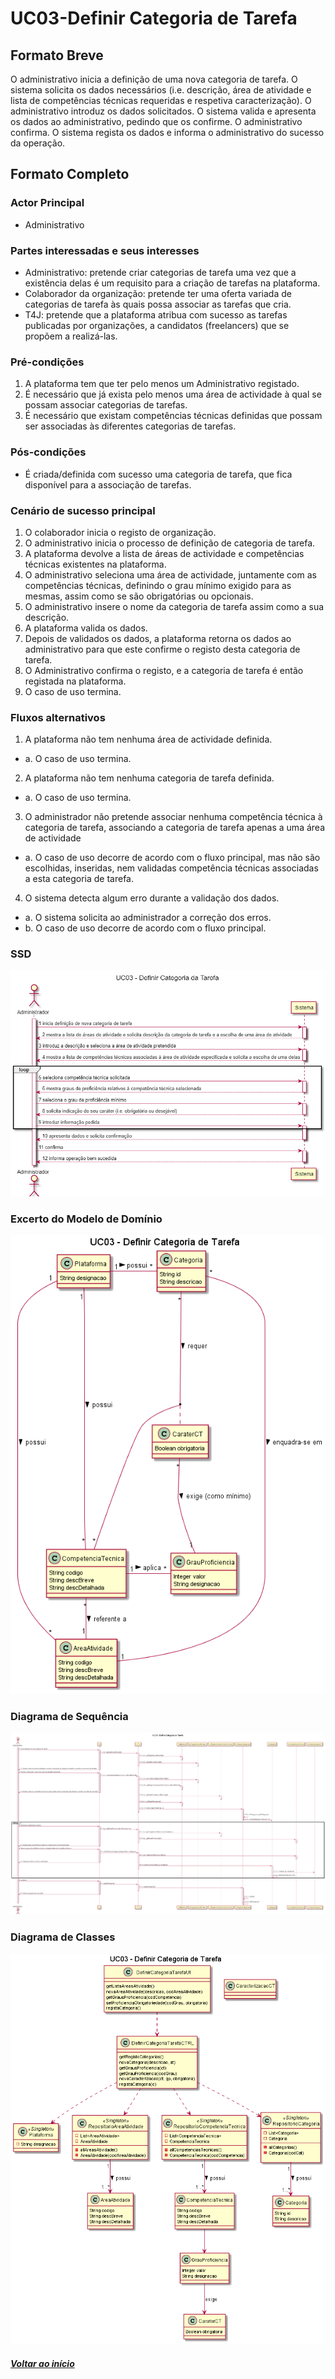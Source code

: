 # UC03-Definir Categoria de Tarefa

## Formato Breve

O administrativo inicia a definição de uma nova categoria de tarefa. O sistema solicita os dados necessários (i.e. descrição, área de atividade e lista de competências técnicas requeridas e respetiva caracterização). O administrativo introduz os dados solicitados. O
sistema valida e apresenta os dados ao administrativo, pedindo que os confirme. O administrativo confirma. O sistema regista os dados e informa o administrativo do sucesso da operação.


## Formato Completo

### Actor Principal

* Administrativo

### Partes interessadas e seus interesses

* Administrativo: pretende criar categorias de tarefa uma vez que a existência delas é um requisito para a criação de tarefas na  plataforma.
* Colaborador da organização: pretende ter uma oferta variada de categorias de tarefa às quais possa associar as tarefas que cria.
* T4J: pretende que a plataforma atribua com sucesso as tarefas publicadas por organizações, a candidatos (freelancers) que se propõem a realizá-las.

### Pré-condições

1. A plataforma tem que ter pelo menos um Administrativo registado.
2.	É necessário que já exista pelo menos uma área de actividade à qual se possam associar categorias de tarefas.
3.	É necessário que existam competências técnicas definidas que possam ser associadas às diferentes categorias de tarefas.

### Pós-condições

* É criada/definida com sucesso uma categoria de tarefa, que fica disponível para a associação de tarefas.

### Cenário de sucesso principal

1. O colaborador inicia o registo de organização.
1.	O administrativo inicia o processo de definição de categoria de tarefa.
2.	A plataforma devolve a lista de áreas de actividade e competências técnicas existentes na plataforma.
3.	O administrativo seleciona uma área de actividade, juntamente com as competências técnicas, definindo o grau mínimo exigido para as mesmas, assim como se são obrigatórias ou opcionais.
4.	O administrativo insere o nome da categoria de tarefa assim como a sua descrição.
5.	A plataforma valida os dados.
6.	Depois de validados os dados, a plataforma  retorna os dados ao administrativo para que este confirme o registo desta categoria de tarefa.
7.	O Administrativo confirma o registo, e a categoria de tarefa é então registada na plataforma.
8.	O caso de uso termina.

### Fluxos alternativos

1. A plataforma não tem nenhuma área de actividade definida.
*  a. O caso de uso termina.
2. A plataforma não tem nenhuma categoria de tarefa definida.
*  a. O caso de uso termina.
3. O administrador não pretende associar nenhuma competência técnica à categoria de tarefa, associando a categoria de tarefa apenas a uma área de actividade
*  a. O caso de uso decorre de acordo com o fluxo principal, mas não são escolhidas, inseridas, nem validadas competência técnicas associadas a esta categoria de tarefa.
4. O sistema detecta algum erro durante a validação dos dados.
*  a. O sistema solicita ao administrador a correção dos erros.
*  b. O caso de uso decorre de acordo com o fluxo principal.


### SSD
![UC03_Definir_Categoria_Tarefa](https://github.com/blestonbandeiraUPSKILL/upskill_java1_labprg_grupo2/blob/main/Sprint%202/UC03_Definir_Categoria_Tarefa/UC03_Definir_Categoria_Tarefa.png)

### Excerto do Modelo de Domínio
![UC03_ExcertoMD_Definir_Categoria_Tarefa](https://github.com/blestonbandeiraUPSKILL/upskill_java1_labprg_grupo2/blob/main/Sprint%202/UC03_Definir_Categoria_Tarefa/UC03_ExcertoMD_Definir_Categoria_Tarefa.png)

### Diagrama de Sequência
![UC03_DiagSeq_Definir_Categoria_Tarefa](https://github.com/blestonbandeiraUPSKILL/upskill_java1_labprg_grupo2/blob/main/Sprint%202/UC03_Definir_Categoria_Tarefa/UC03_DiagSeq_Definir_Categoria_Tarefa.png)

### Diagrama de Classes
![UC03_DiagClas_Definir_Categoria_Tarefa](https://github.com/blestonbandeiraUPSKILL/upskill_java1_labprg_grupo2/blob/main/Sprint%202/UC03_Definir_Categoria_Tarefa/UC03_DiagClas_Definir_Categoria_Tarefa.png)

##### [Voltar ao início](https://github.com/blestonbandeiraUPSKILL/upskill_java1_labprg_grupo2/tree/main/README.md)